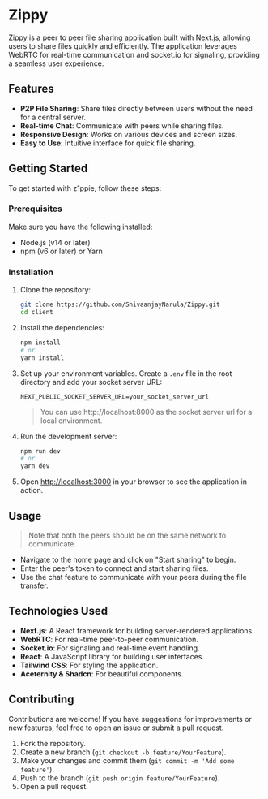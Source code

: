 # Zippy

Zippy is a peer to peer file sharing application built with Next.js, allowing users to share files quickly and efficiently. The application leverages WebRTC for real-time communication and socket.io for signaling, providing a seamless user experience.

## Features

- **P2P File Sharing**: Share files directly between users without the need for a central server.
- **Real-time Chat**: Communicate with peers while sharing files.
- **Responsive Design**: Works on various devices and screen sizes.
- **Easy to Use**: Intuitive interface for quick file sharing.

## Getting Started

To get started with z1ppie, follow these steps:

### Prerequisites

Make sure you have the following installed:

- Node.js (v14 or later)
- npm (v6 or later) or Yarn

### Installation

1. Clone the repository:

   ```bash
   git clone https://github.com/ShivaanjayNarula/Zippy.git
   cd client
   ```

2. Install the dependencies:

   ```bash
   npm install
   # or
   yarn install
   ```

3. Set up your environment variables. Create a `.env` file in the root directory and add your socket server URL:

   ```
   NEXT_PUBLIC_SOCKET_SERVER_URL=your_socket_server_url
   ```
   > You can use http://localhost:8000 as the socket server url for a local environment.

4. Run the development server:

   ```bash
   npm run dev
   # or
   yarn dev
   ```

5. Open [http://localhost:3000](http://localhost:3000) in your browser to see the application in action.

## Usage
  > Note that both the peers should be on the same network to communicate.
- Navigate to the home page and click on "Start sharing" to begin.
- Enter the peer's token to connect and start sharing files.
- Use the chat feature to communicate with your peers during the file transfer.

## Technologies Used

- **Next.js**: A React framework for building server-rendered applications.
- **WebRTC**: For real-time peer-to-peer communication.
- **Socket.io**: For signaling and real-time event handling.
- **React**: A JavaScript library for building user interfaces.
- **Tailwind CSS**: For styling the application.
- **Aceternity & Shadcn**: For beautiful components.

## Contributing

Contributions are welcome! If you have suggestions for improvements or new features, feel free to open an issue or submit a pull request.

1. Fork the repository.
2. Create a new branch (`git checkout -b feature/YourFeature`).
3. Make your changes and commit them (`git commit -m 'Add some feature'`).
4. Push to the branch (`git push origin feature/YourFeature`).
5. Open a pull request.
